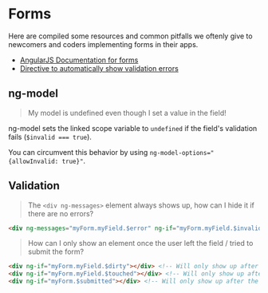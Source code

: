 # Forms

Here are compiled some resources and common pitfalls we oftenly give to newcomers and coders implementing forms in their apps.

- [AngularJS Documentation for forms](https://docs.angularjs.org/guide/forms)
- [Directive to automatically show validation errors](https://docs.angularjs.org/api/ngMessages/directive/ngMessages)

## ng-model

> My model is undefined even though I set a value in the field!

ng-model sets the linked scope variable to `undefined` if the field's validation fails (`$invalid === true`).

You can circumvent this behavior by using `ng-model-options="{allowInvalid: true}"`.

## Validation

> The `<div ng-messages>` element always shows up, how can I hide it if there are no errors?

```html
<div ng-messages="myForm.myField.$error" ng-if="myForm.myField.$invalid"></div>
```

> How can I only show an element once the user left the field / tried to submit the form?

```html
<div ng-if="myForm.myField.$dirty"></div> <!-- Will only show up after the field has been focused -->
<div ng-if="myForm.myField.$touched"></div> <!-- Will only show up after the field has been focused then unfocused -->
<div ng-if="myForm.$submitted"></div> <!-- Will only show up after the user tried to submit the form -->
```